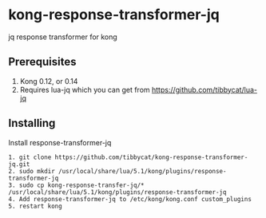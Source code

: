 # kong-response-transformer-jq
jq response transformer for kong
## Prerequisites
1. Kong 0.12, or 0.14
2. Requires lua-jq which you can get from https://github.com/tibbycat/lua-jq
## Installing
Install response-transformer-jq
```
1. git clone https://github.com/tibbycat/kong-response-transformer-jq.git
2. sudo mkdir /usr/local/share/lua/5.1/kong/plugins/response-transformer-jq
3. sudo cp kong-response-transfer-jq/* /usr/local/share/lua/5.1/kong/plugins/response-transformer-jq
4. Add response-transformer-jq to /etc/kong/kong.conf custom_plugins
5. restart kong
```
